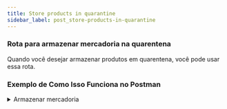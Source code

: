 ```yaml
---
title: Store products in quarantine
sidebar_label: post_store-products-in-quarantine
---
```


### Rota para armazenar mercadoria na quarentena

Quando você desejar armazenar produtos em quarentena, você pode usar essa rota.

### Exemplo de Como Isso Funciona no Postman

<details>
<summary>Armazenar mercadoria</summary>

#### Parâmetros na URL
Como este é um método **POST**, não deve ser inserido nenhum parâmetro adicional na URL.


```javascript
http://seu-servidor/api/store-products-in-quarantine
```

#### Autenticação

- O método exige um **token ( gerado com a requisição login )**, então você precisa incluir o token no **headers** da requisição para que ela seja aceita pelo servidor.

#### Corpo da Requisição (Body)

- Vá para a aba Body.
- Selecione a opção raw e, no menu suspenso ao lado, escolha JSON.
- Insira os valores no formato adequado.

```javascript
{
  "purchaseInvoice": {
    "id": 98765,
    "date": "2024-10-18T12:34:56Z",
    "supplier": "SupplierName"
  },
  "products": [
    {
      "productId": 123,
      "quantity": 50
    },
    {
      "productId": 456,
      "quantity": 75
    }
  ]
}
```

**purchaseInvoice**: Um objeto contendo detalhes da fatura de compra, incluindo:
- **id**: O ID da fatura.
- **date**: A data da fatura (formato ISO 8601).
- **supplier**: O nome do fornecedor.

**products**: Uma lista de objetos ProductQuantity, cada um representando um produto e a quantidade a ser armazenada em quarentena:
- **productId**: O ID do produto.
- **quantity**: A quantidade do produto.

#### Enviar a Requisição:

- Clique em **Send** e você verá a resposta do servidor.

![Postman](@site/static/img/store-products-in-quarantine.png)

:::warning
Lembre-se! Você está manipulando uma requisição de um usuário. Insira o **token único** dele no **Headers**.
:::
| Key | Value |
|----------|----------|
| Authorization  | Bearer **token único** |

</details>